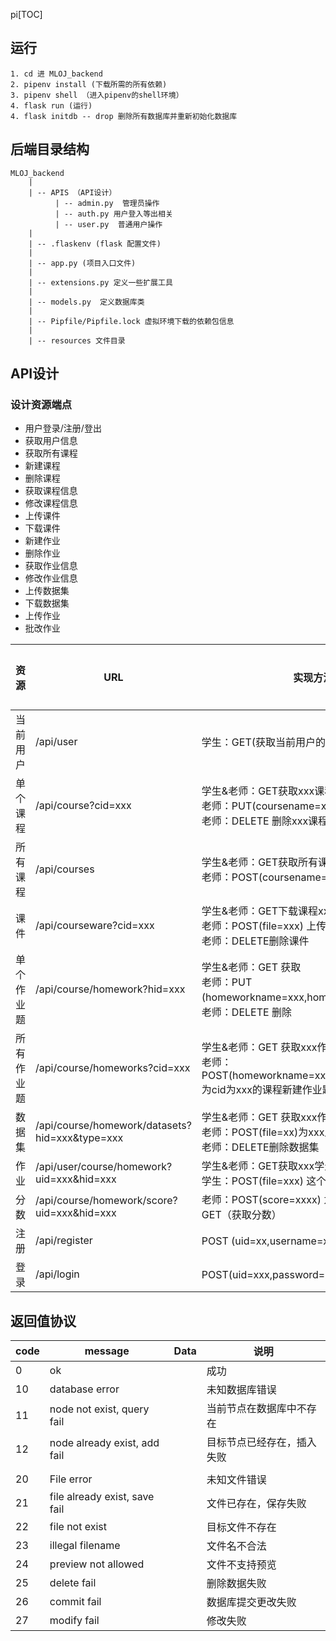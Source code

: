 pi[TOC]


## 运行

```
1. cd 进 MLOJ_backend
2. pipenv install (下载所需的所有依赖)
3. pipenv shell （进入pipenv的shell环境）
4. flask run (运行)
4. flask initdb -- drop 删除所有数据库并重新初始化数据库
```


## 后端目录结构

```
MLOJ_backend
	|
	| -- APIS （API设计）
		  | -- admin.py  管理员操作
		  | -- auth.py 用户登入等出相关
		  | -- user.py  普通用户操作
	|
	| -- .flaskenv (flask 配置文件)
	| 
	| -- app.py (项目入口文件)
	|
	| -- extensions.py 定义一些扩展工具 
	|
	| -- models.py  定义数据库类
	|
	| -- Pipfile/Pipfile.lock 虚拟环境下载的依赖包信息 
	|
	| -- resources 文件目录
```

## API设计

### 设计资源端点

* 用户登录/注册/登出
* 获取用户信息
* 获取所有课程
* 新建课程
* 删除课程
* 获取课程信息
* 修改课程信息
* 上传课件
* 下载课件
* 新建作业
* 删除作业
* 获取作业信息
* 修改作业信息
* 上传数据集
* 下载数据集
* 上传作业
* 批改作业



| 资源       | URL                                            | 实现方法/对应功能                                            | 实现等级 |
| ---------- | ---------------------------------------------- | ------------------------------------------------------------ | -------- |
| 当前用户   | /api/user                                      | 学生：GET(获取当前用户的信息)                                | P3       |
| 单个课程   | /api/course?cid=xxx                            | 学生&老师：GET获取xxx课程的信息，<br>老师：PUT(coursename=xxx,desc=xxx)修改xxx课程，<br>老师：DELETE  删除xxx课程 | P0       |
| 所有课程   | /api/courses                                   | 学生&老师：GET获取所有课程<br/>老师：POST(coursename=xxx,desc=xxxx)新建一个课程 | P0       |
| 课件       | /api/courseware?cid=xxx                        | 学生&老师：GET下载课程xxx对应的课件<br/>老师：POST(file=xxx) 上传 <br>老师：DELETE删除课件 | P1       |
| 单个作业题 | /api/course/homework?hid=xxx                   | 学生&老师：GET 获取<br/>老师：PUT (homeworkname=xxx,homeworkdesc=xxx,type=1)修改<br/>老师：DELETE 删除 | P1       |
| 所有作业题 | /api/course/homeworks?cid=xxx                  | 学生&老师：GET 获取xxx作业题的信息<br/>老师：POST(homeworkname=xxx,homeworkdesc=xxx,type=x)为cid为xxx的课程新建作业题，作业题类型为x | P1       |
| 数据集     | /api/course/homework/datasets?hid=xxx&type=xxx | 学生&老师：GET 获取xxx作业题对应的数据集<br/>老师：POST(file=xx)为xxx上传数据集<br/>老师：DELETE删除数据集 | P2       |
| 作业       | /api/user/course/homework?uid=xxx&hid=xxx      | 学生&老师：GET获取xxx学生的xxx作业信息<br/>学生：POST(file=xxx) 这个学生提交这次作业的答案 | P2       |
| 分数       | /api/course/homework/score?uid=xxx&hid=xxx     | 老师：POST(score=xxxx) 为这个人的这个作业打分<br>GET（获取分数） | P2       |
| 注册       | /api/register                                  | POST (uid=xx,username=xx) 注册                               | P0       |
| 登录       | /api/login                                     | POST(uid=xxx,password=xx)登录                                | P0       |

## 返回值协议

| code | message                       | Data | 说明                       |
| ---- | ----------------------------- | ---- | -------------------------- |
| 0    | ok                            |      | 成功                       |
| 10   | database error                |      | 未知数据库错误             |
| 11   | node not exist, query fail    |      | 当前节点在数据库中不存在   |
| 12   | node already exist, add fail  |      | 目标节点已经存在，插入失败 |
|      |                               |      |                            |
| 20   | File error                    |      | 未知文件错误               |
| 21   | file already exist, save fail |      | 文件已存在，保存失败       |
| 22   | file not exist                |      | 目标文件不存在             |
| 23   | illegal filename              |      | 文件名不合法               |
| 24   | preview  not allowed          |      | 文件不支持预览             |
| 25   | delete fail                   |      | 删除数据失败               |
| 26   | commit fail                   |      | 数据库提交更改失败         |
| 27   | modify fail                   |      | 修改失败                   |

​	


